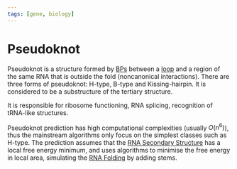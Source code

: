 ```yaml
---
tags: [gene, biology]
---
```


# Pseudoknot

Pseudoknot is a structure formed by [BPs](202310311040.md) between a
[loop](202310311055.md) and a region of the same RNA that is outside the fold
(noncanonical interactions). There are three forms of pseudoknot: H-type, B-type
and Kissing-hairpin. It is considered to be a substructure of the tertiary
structure.

It is responsible for ribosome functioning, RNA splicing, recognition of
tRNA-like structures.

Pseudoknot prediction has high computational complexities (usually $O(n^6)$),
thus the mainstream algorithms only focus on the simplest classes such as
H-type. The prediction assumes that the [RNA Secondary Structure](202310311055.md)
has a local free energy minimum, and uses algorithms to minimise the free energy
in local area, simulating the [RNA Folding](202310311043.md) by adding stems.
